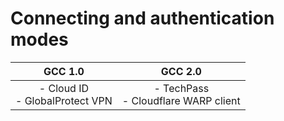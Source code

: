 # Connecting and authentication modes

| GCC 1.0 | GCC 2.0 |
| :-------------: |:-------------:|
| - Cloud ID<br>- GlobalProtect VPN      | - TechPass<br>- Cloudflare WARP client     |
